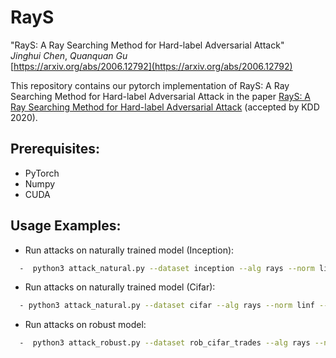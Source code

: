 # RayS
"RayS: A Ray Searching Method for Hard-label Adversarial Attack"\
*Jinghui Chen*, *Quanquan Gu*\
[https://arxiv.org/abs/2006.12792](https://arxiv.org/abs/2006.12792)

This repository contains our pytorch implementation of RayS: A Ray Searching Method for Hard-label Adversarial Attack in the paper [RayS: A Ray Searching Method for Hard-label Adversarial Attack](https://arxiv.org/abs/2006.12792) (accepted by KDD 2020). 

## Prerequisites: 
* PyTorch
* Numpy
* CUDA

## Usage Examples:
* Run attacks on naturally trained model (Inception):
```bash
  -  python3 attack_natural.py --dataset inception --alg rays --norm linf --targeted 0 --num 50 --epsilon 0.05
```
* Run attacks on naturally trained model (Cifar):
```bash
  - python3 attack_natural.py --dataset cifar --alg rays --norm linf --targeted 0 --num 50 --epsilon 0.031
```
* Run attacks on robust model:
```bash
  -  python3 attack_robust.py --dataset rob_cifar_trades --alg rays --norm linf --targeted 0 --num 50 --epsilon 0.031
```
 